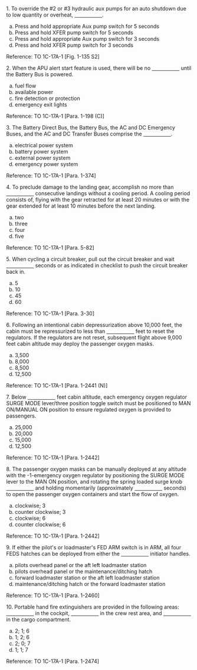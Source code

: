 <section>
<section>
<p>1. To override the #2 or #3 hydraulic aux pumps for an auto shutdown due to low quantity or overheat, <span style="text-decoration: underline; white-space: pre;">                   </span>.</p>
<ol>
<li type="a" class="fragment highlight-green">Press and hold appropriate Aux pump switch for 5 seconds</li>
<li type="a">Press and hold XFER pump switch for 5 seconds</li>
<li type="a">Press and hold appropriate Aux pump switch for 3 seconds</li>
<li type="a">Press and hold XFER pump switch for 3 seconds</li>
</ol>
</section>
<section>Reference: TO 1C-17A-1 [Fig. 1-135 S2]</section>
</section>

<section>
<section>
<p>2. When the APU alert start feature is used, there will be no <span style="text-decoration: underline; white-space: pre;">                   </span> until the Battery Bus is powered.</p>
<ol>
<li type="a">fuel flow</li>
<li type="a">available power</li>
<li type="a" class="fragment highlight-green">fire detection or protection</li>
<li type="a">emergency exit lights</li>
</ol>
</section>
<section>Reference: TO 1C-17A-1 [Para. 1-198 (C)]</section>
</section>

<section>
<section>
<p>3. The Battery Direct Bus, the Battery Bus, the AC and DC Emergency Buses, and the AC and DC Transfer Buses comprise the <span style="text-decoration: underline; white-space: pre;">                   </span>.</p>
<ol>
<li type="a">electrical power system</li>
<li type="a">battery power system</li>
<li type="a">external power system</li>
<li type="a" class="fragment highlight-green">emergency power system</li>
</ol>
</section>
<section>Reference: TO 1C-17A-1 [Para. 1-374]</section>
</section>

<section>
<section>
<p>4. To preclude damage to the landing gear, accomplish no more than <span style="text-decoration: underline; white-space: pre;">                   </span> consecutive landings without a cooling period. A cooling period consists of, flying with the gear retracted for at least 20 minutes or with the gear extended for at least 10 minutes before the next landing.</p>
<ol>
<li type="a">two</li>
<li type="a">three</li>
<li type="a" class="fragment highlight-green">four</li>
<li type="a">five</li>
</ol>
</section>
<section>Reference: TO 1C-17A-1 [Para. 5-82]</section>
</section>

<section>
<section>
<p>5. When cycling a circuit breaker, pull out the circuit breaker and wait <span style="text-decoration: underline; white-space: pre;">                   </span> seconds or as indicated in checklist to push the circuit breaker back in.</p>
<ol>
<li type="a">5</li>
<li type="a" class="fragment highlight-green">10</li>
<li type="a">45</li>
<li type="a">60</li>
</ol>
</section>
<section>Reference: TO 1C-17A-1 [Para. 3-30]</section>
</section>

<section>
<section>
<p>6. Following an intentional cabin depressurization above 10,000 feet, the cabin must be repressurized to less than <span style="text-decoration: underline; white-space: pre;">                   </span> feet to reset the regulators. If the regulators are not reset, subsequent flight above 9,000 feet cabin altitude may deploy the passenger oxygen masks.</p>
<ol>
<li type="a" class="fragment highlight-green">3,500</li>
<li type="a">8,000</li>
<li type="a">8,500</li>
<li type="a">12,500</li>
</ol>
</section>
<section>Reference: TO 1C-17A-1 [Para. 1-2441 (N)]</section>
</section>

<section>
<section>
<p>7. Below <span style="text-decoration: underline; white-space: pre;">                   </span> feet cabin altitude, each emergency oxygen regulator SURGE MODE lever/three position toggle switch must be positioned to MAN ON/MANUAL ON position to ensure regulated oxygen is provided to passengers.</p>
<ol>
<li type="a">25,000</li>
<li type="a">20,000</li>
<li type="a">15,000</li>
<li type="a" class="fragment highlight-green">12,500</li>
</ol>
</section>
<section>Reference: TO 1C-17A-1 [Para. 1-2442]</section>
</section>

<section>
<section>
<p>8. The passenger oxygen masks can be manually deployed at any altitude with the -1-emergency oxygen regulator by positioning the SURGE MODE lever to the MAN ON position, and rotating the spring loaded surge knob <span style="text-decoration: underline; white-space: pre;">                   </span> and holding momentarily (approximately <span style="text-decoration: underline; white-space: pre;">                   </span> seconds) to open the passenger oxygen containers and start the flow of oxygen.</p>
<ol>
<li type="a">clockwise; 3</li>
<li type="a">counter clockwise; 3</li>
<li type="a" class="fragment highlight-green">clockwise; 6</li>
<li type="a">counter clockwise; 6</li>
</ol>
</section>
<section>Reference: TO 1C-17A-1 [Para. 1-2442]</section>
</section>

<section>
<section>
<p>9. If either the pilot's or loadmaster's FED ARM switch is in ARM, all four FEDS hatches can be deployed from either the <span style="text-decoration: underline; white-space: pre;">                   </span> initiator handles.</p>
<ol>
<li type="a">pilots overhead panel or the aft left loadmaster station</li>
<li type="a">pilots overhead panel or the maintenance/ditching hatch</li>
<li type="a">forward loadmaster station or the aft left loadmaster station</li>
<li type="a" class="fragment highlight-green">maintenance/ditching hatch or the forward loadmaster station</li>
</ol>
</section>
<section>Reference: TO 1C-17A-1 [Para. 1-2460]</section>
</section>

<section>
<section>
<p>10. Portable hand fire extinguishers are provided in the following areas: <span style="text-decoration: underline; white-space: pre;">                   </span> in the cockpit, <span style="text-decoration: underline; white-space: pre;">                   </span> in the crew rest area, and <span style="text-decoration: underline; white-space: pre;">                   </span> in the cargo compartment.</p>
<ol>
<li type="a" class="fragment highlight-green">2; 1; 6</li>
<li type="a">1; 2; 6</li>
<li type="a">2; 0; 7</li>
<li type="a">1; 1; 7</li>
</ol>
</section>
<section>Reference: TO 1C-17A-1 [Para. 1-2474]</section>
</section>